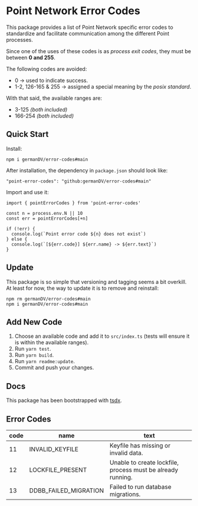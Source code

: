 # Point Network Error Codes

This package provides a list of Point Network specific error codes to standardize and facilitate communication among the different Point processes.

Since one of the uses of these codes is as _process exit codes_, they must be between **0 and 255**.

The following codes are avoided:
* 0 -> used to indicate success.
* 1-2, 126-165 & 255 -> assigned a special meaning by the _posix standard_. 

With that said, the available ranges are:
* 3-125 _(both included)_
* 166-254 _(both included)_

## Quick Start

Install:
```
npm i germanDV/error-codes#main
```

After installation, the dependency in `package.json` should look like:
```
"point-error-codes": "github:germanDV/error-codes#main"
```

Import and use it:
```
import { pointErrorCodes } from 'point-error-codes'

const n = process.env.N || 10
const err = pointErrorCodes[+n]

if (!err) {
  console.log(`Point error code ${n} does not exist`)
} else {
  console.log(`[${err.code}] ${err.name} -> ${err.text}`)
}
```

## Update

This package is so simple that versioning and tagging seems a bit overkill.
At least for now, the way to update it is to remove and reinstall:
```
npm rm germanDV/error-codes#main
npm i germanDV/error-codes#main
```

## Add New Code

1. Choose an available code and add it to `src/index.ts` (tests will ensure it is within the available ranges).
1. Run `yarn test`.
1. Run `yarn build`.
1. Run `yarn readme:update`.
1. Commit and push your changes.

## Docs

This package has been bootstrapped with [tsdx](https://tsdx.io/).

## Error Codes
| code | name | text |
| ---- | ---- | ---- |
| 11 | INVALID_KEYFILE | Keyfile has missing or invalid data. |
| 12 | LOCKFILE_PRESENT | Unable to create lockfile, process must be already running. |
| 13 | DDBB_FAILED_MIGRATION | Failed to run database migrations. |
